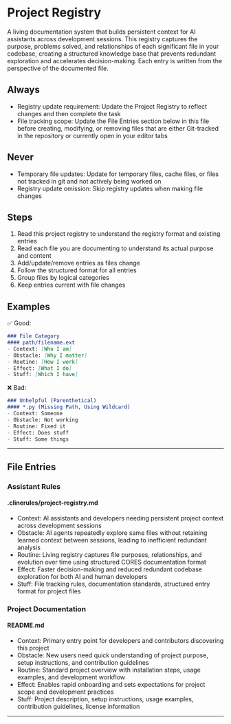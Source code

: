# Project Registry

A living documentation system that builds persistent context for AI assistants across development sessions. This registry captures the purpose, problems solved, and relationships of each significant file in your codebase, creating a structured knowledge base that prevents redundant exploration and accelerates decision-making. Each entry is written from the perspective of the documented file.

## Always
- Registry update requirement: Update the Project Registry to reflect changes and then complete the task
- File tracking scope: Update the File Entries section below in this file before creating, modifying, or removing files that are either Git-tracked in the repository or currently open in your editor tabs

## Never
- Temporary file updates: Update for temporary files, cache files, or files not tracked in git and not actively being worked on
- Registry update omission: Skip registry updates when making file changes

## Steps
1. Read this project registry to understand the registry format and existing entries
2. Read each file you are documenting to understand its actual purpose and content
3. Add/update/remove entries as files change
4. Follow the structured format for all entries
5. Group files by logical categories
6. Keep entries current with file changes

## Examples
✅ Good:
```markdown
### File Category
#### path/filename.ext
- Context: [Who I am] 
- Obstacle: [Why I matter]
- Routine: [How I work]
- Effect: [What I do]
- Stuff: [Which I have]
```

❌ Bad:
```markdown
### Unhelpful (Parenthetical)
#### *.py (Missing Path, Using Wildcard)
- Context: Someone
- Obstacle: Not working
- Routine: Fixed it
- Effect: Does stuff
- Stuff: Some things
```

---

## File Entries

### Assistant Rules
#### .clinerules/project-registry.md
- Context: AI assistants and developers needing persistent project context across development sessions
- Obstacle: AI agents repeatedly explore same files without retaining learned context between sessions, leading to inefficient redundant analysis
- Routine: Living registry captures file purposes, relationships, and evolution over time using structured CORES documentation format
- Effect: Faster decision-making and reduced redundant codebase exploration for both AI and human developers
- Stuff: File tracking rules, documentation standards, structured entry format for project files

### Project Documentation
#### README.md
- Context: Primary entry point for developers and contributors discovering this project
- Obstacle: New users need quick understanding of project purpose, setup instructions, and contribution guidelines
- Routine: Standard project overview with installation steps, usage examples, and development workflow
- Effect: Enables rapid onboarding and sets expectations for project scope and development practices
- Stuff: Project description, setup instructions, usage examples, contribution guidelines, license information

---

